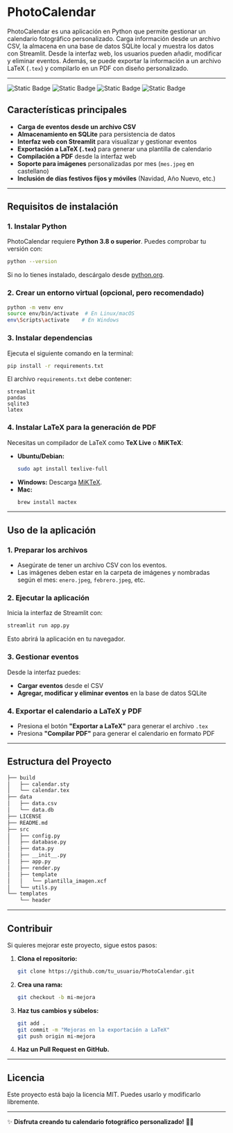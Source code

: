 # PhotoCalendar

PhotoCalendar es una aplicación en Python que permite gestionar un calendario fotográfico personalizado. Carga información desde un archivo CSV, la almacena en una base de datos SQLite local y muestra los datos con Streamlit. Desde la interfaz web, los usuarios pueden añadir, modificar y eliminar eventos. Además, se puede exportar la información a un archivo LaTeX (`.tex`) y compilarlo en un PDF con diseño personalizado.

---

![Static Badge](https://img.shields.io/badge/python-v3.12-green)
![Static Badge](https://img.shields.io/badge/python-streamlit-orange)
![Static Badge](https://img.shields.io/badge/tex-latex-blue)
![Static Badge](https://img.shields.io/badge/bash-sh-yellow)


## Características principales

- **Carga de eventos desde un archivo CSV**
- **Almacenamiento en SQLite** para persistencia de datos
- **Interfaz web con Streamlit** para visualizar y gestionar eventos
- **Exportación a LaTeX (`.tex`)** para generar una plantilla de calendario
- **Compilación a PDF** desde la interfaz web
- **Soporte para imágenes** personalizadas por mes (`mes.jpeg` en castellano)
- **Inclusión de días festivos fijos y móviles** (Navidad, Año Nuevo, etc.)

---

## Requisitos de instalación

### 1. Instalar Python
PhotoCalendar requiere **Python 3.8 o superior**. Puedes comprobar tu versión con:
```bash
python --version
```
Si no lo tienes instalado, descárgalo desde [python.org](https://www.python.org/downloads/).

### 2. Crear un entorno virtual (opcional, pero recomendado)
```bash
python -m venv env
source env/bin/activate  # En Linux/macOS
env\Scripts\activate    # En Windows
```

### 3. Instalar dependencias
Ejecuta el siguiente comando en la terminal:
```bash
pip install -r requirements.txt
```
El archivo `requirements.txt` debe contener:
```
streamlit
pandas
sqlite3
latex
```

### 4. Instalar LaTeX para la generación de PDF
Necesitas un compilador de LaTeX como **TeX Live** o **MiKTeX**:
- **Ubuntu/Debian:**
  ```bash
  sudo apt install texlive-full
  ```
- **Windows:** Descarga [MiKTeX](https://miktex.org/download).
- **Mac:**
  ```bash
  brew install mactex
  ```

---

## Uso de la aplicación

### 1. Preparar los archivos
- Asegúrate de tener un archivo CSV con los eventos.
- Las imágenes deben estar en la carpeta de imágenes y nombradas según el mes: `enero.jpeg`, `febrero.jpeg`, etc.

### 2. Ejecutar la aplicación
Inicia la interfaz de Streamlit con:
```bash
streamlit run app.py
```
Esto abrirá la aplicación en tu navegador.

### 3. Gestionar eventos
Desde la interfaz puedes:
- **Cargar eventos** desde el CSV
- **Agregar, modificar y eliminar eventos** en la base de datos SQLite

### 4. Exportar el calendario a LaTeX y PDF
- Presiona el botón **"Exportar a LaTeX"** para generar el archivo `.tex`
- Presiona **"Compilar PDF"** para generar el calendario en formato PDF

---

## Estructura del Proyecto
```bash
├── build
│   ├── calendar.sty
│   └── calendar.tex
├── data
│   ├── data.csv
│   └── data.db
├── LICENSE
├── README.md
├── src
│   ├── config.py
│   ├── database.py
│   ├── data.py
│   ├── __init__.py
│   ├── app.py
│   ├── render.py
│   ├── template
│   │   └── plantilla_imagen.xcf
│   └── utils.py
└── templates
    └── header
```

---

## Contribuir
Si quieres mejorar este proyecto, sigue estos pasos:
1. **Clona el repositorio:**
   ```bash
   git clone https://github.com/tu_usuario/PhotoCalendar.git
   ```
2. **Crea una rama:**
   ```bash
   git checkout -b mi-mejora
   ```
3. **Haz tus cambios y súbelos:**
   ```bash
   git add .
   git commit -m "Mejoras en la exportación a LaTeX"
   git push origin mi-mejora
   ```
4. **Haz un Pull Request en GitHub.**

---

## Licencia
Este proyecto está bajo la licencia MIT. Puedes usarlo y modificarlo libremente.

---

✨ **Disfruta creando tu calendario fotográfico personalizado!** 📅🎨

